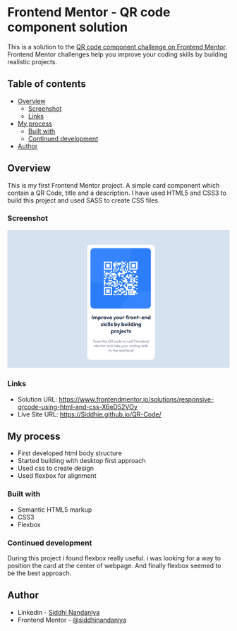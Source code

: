 # Frontend Mentor - QR code component solution

This is a solution to the [QR code component challenge on Frontend Mentor](https://www.frontendmentor.io/challenges/qr-code-component-iux_sIO_H). Frontend Mentor challenges help you improve your coding skills by building realistic projects. 

## Table of contents

- [Overview](#overview)
  - [Screenshot](#screenshot)
  - [Links](#links)
- [My process](#my-process)
  - [Built with](#built-with)
  - [Continued development](#continued-development)
- [Author](#author)


## Overview
This is my first Frontend Mentor project. A simple card component which contain a QR Code, title and a description. I have used HTML5 and CSS3 to build this project and used SASS to create CSS files.

### Screenshot

![](./Screenshot.png)

### Links

- Solution URL: https://www.frontendmentor.io/solutions/responsive-qrcode-using-html-and-css-X6eD52VOy
- Live Site URL: https://Siddhie.github.io/QR-Code/

## My process

- First developed html body structure
- Started building with desktop first approach
- Used css to create design
- Used flexbox for alignment


### Built with

- Semantic HTML5 markup
- CSS3
- Flexbox


### Continued development

During this project i found flexbox really useful. i was looking for a way to position the card at the center of webpage. And finally flexbox seemed to be the best approach.

## Author

- Linkedin - [Siddhi Nandaniya](https://www.linkedin.com/in/siddhie/)
- Frontend Mentor - [@siddhinandaniya](https://www.frontendmentor.io/profile/Siddhie)

